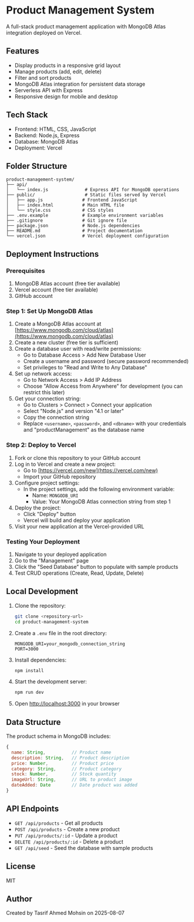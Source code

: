 # Product Management System

A full-stack product management application with MongoDB Atlas integration deployed on Vercel.

## Features

- Display products in a responsive grid layout
- Manage products (add, edit, delete)
- Filter and sort products
- MongoDB Atlas integration for persistent data storage
- Serverless API with Express
- Responsive design for mobile and desktop

## Tech Stack

- Frontend: HTML, CSS, JavaScript
- Backend: Node.js, Express
- Database: MongoDB Atlas
- Deployment: Vercel

## Folder Structure

```
product-management-system/
├── api/
│   └── index.js              # Express API for MongoDB operations
├── public/                   # Static files served by Vercel
│   ├── app.js               # Frontend JavaScript
│   ├── index.html           # Main HTML file 
│   └── style.css            # CSS styles
├── .env.example             # Example environment variables
├── .gitignore               # Git ignore file
├── package.json             # Node.js dependencies
├── README.md                # Project documentation
└── vercel.json              # Vercel deployment configuration
```

## Deployment Instructions

### Prerequisites

1. MongoDB Atlas account (free tier available)
2. Vercel account (free tier available)
3. GitHub account

### Step 1: Set Up MongoDB Atlas

1. Create a MongoDB Atlas account at [https://www.mongodb.com/cloud/atlas](https://www.mongodb.com/cloud/atlas)
2. Create a new cluster (free tier is sufficient)
3. Create a database user with read/write permissions:
   - Go to Database Access > Add New Database User
   - Create a username and password (secure password recommended)
   - Set privileges to "Read and Write to Any Database"
4. Set up network access:
   - Go to Network Access > Add IP Address
   - Choose "Allow Access from Anywhere" for development (you can restrict this later)
5. Get your connection string:
   - Go to Clusters > Connect > Connect your application
   - Select "Node.js" and version "4.1 or later"
   - Copy the connection string
   - Replace `<username>`, `<password>`, and `<dbname>` with your credentials and "productManagement" as the database name

### Step 2: Deploy to Vercel

1. Fork or clone this repository to your GitHub account
2. Log in to Vercel and create a new project:
   - Go to [https://vercel.com/new](https://vercel.com/new)
   - Import your GitHub repository
3. Configure project settings:
   - In the project settings, add the following environment variable:
     - Name: `MONGODB_URI`
     - Value: Your MongoDB Atlas connection string from step 1
4. Deploy the project:
   - Click "Deploy" button
   - Vercel will build and deploy your application
5. Visit your new application at the Vercel-provided URL

### Testing Your Deployment

1. Navigate to your deployed application
2. Go to the "Management" page
3. Click the "Seed Database" button to populate with sample products
4. Test CRUD operations (Create, Read, Update, Delete)

## Local Development

1. Clone the repository:
   ```bash
   git clone <repository-url>
   cd product-management-system
   ```

2. Create a `.env` file in the root directory:
   ```
   MONGODB_URI=your_mongodb_connection_string
   PORT=3000
   ```

3. Install dependencies:
   ```bash
   npm install
   ```

4. Start the development server:
   ```bash
   npm run dev
   ```

5. Open [http://localhost:3000](http://localhost:3000) in your browser

## Data Structure

The product schema in MongoDB includes:

```javascript
{
  name: String,          // Product name
  description: String,   // Product description
  price: Number,         // Product price
  category: String,      // Product category
  stock: Number,         // Stock quantity
  imageUrl: String,      // URL to product image
  dateAdded: Date        // Date product was added
}
```

## API Endpoints

- `GET /api/products` - Get all products
- `POST /api/products` - Create a new product
- `PUT /api/products/:id` - Update a product
- `DELETE /api/products/:id` - Delete a product
- `GET /api/seed` - Seed the database with sample products

## License

MIT

## Author

Created by Tasrif Ahmed Mohsin on 2025-08-07